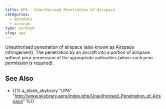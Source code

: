 ```yaml
---
title: UPA - Unauthorised Penetration of Airspace
categories:
  - metadata
  - acronym
type: acronym
slug: upa
---
```


Unauthorised penetration of airspace (also known as Airspace Infringement).
The penetration by an aircraft into a portion of airspace without prior
permission of the appropriate authorities
(when such prior permission is required).

## See Also

* {{% a_blank_skybrary "UPA" "http://www.skybrary.aero/index.php/Unauthorised_Penetration_of_Airspace" %}}
